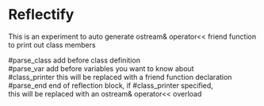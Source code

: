 # Reflectify

This is an experiment to auto generate ostream& operator<< friend function 
to print out class members


\#parse_class                 add before class definition  
\#parse_var                   add before variables you want to know about  
\#class_printer               this will be replaced with a friend function declaration  
\#parse_end                   end of reflection block, if \#class_printer specified,  
                              this will be replaced with an ostream& operator<< overload  
